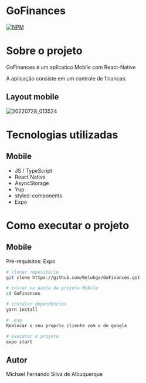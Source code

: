 # GoFinances

[![NPM](https://img.shields.io/npm/l/react)](hhttps://github.com/Beluhga/AppTest-paraEstudo/blob/main/LICENSE) 

# Sobre o projeto

GoFinances é um aplicatico Mobile com React-Native

A aplicação consiste em um controle de financas.

## Layout mobile
![20220728_013524](https://user-images.githubusercontent.com/82901722/181424646-5f3d8505-23ea-45f2-bb4e-23a80a79f17a.gif)



# Tecnologias utilizadas
## Mobile
- JS / TypeScript
- React Native
- AsyncStorage
- Yup
- styled-components
- Expo


# Como executar o projeto

## Mobile
Pré-requisitos: Expo

```bash
# clonar repositório
git clone https://github.com/Beluhga/GoFinances.git

# entrar na pasta do projeto Mobile
cd GoFinances

# instalar dependências
yarn install

# .eng
Realocar o seu proprio cliente com o do google

# executar o projeto
expo start

```


## Autor

Michael Fernando Silva de Albuquerque
